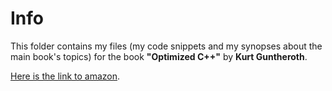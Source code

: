 # Info

This folder contains my files 
(my code snippets and my synopses about the main book's topics) 
for the book  **"Optimized C++"** 
by **Kurt Guntheroth**.

[Here is the link to amazon](https://www.amazon.com/Optimized-Proven-Techniques-Heightened-Performance/dp/1491922060). 

